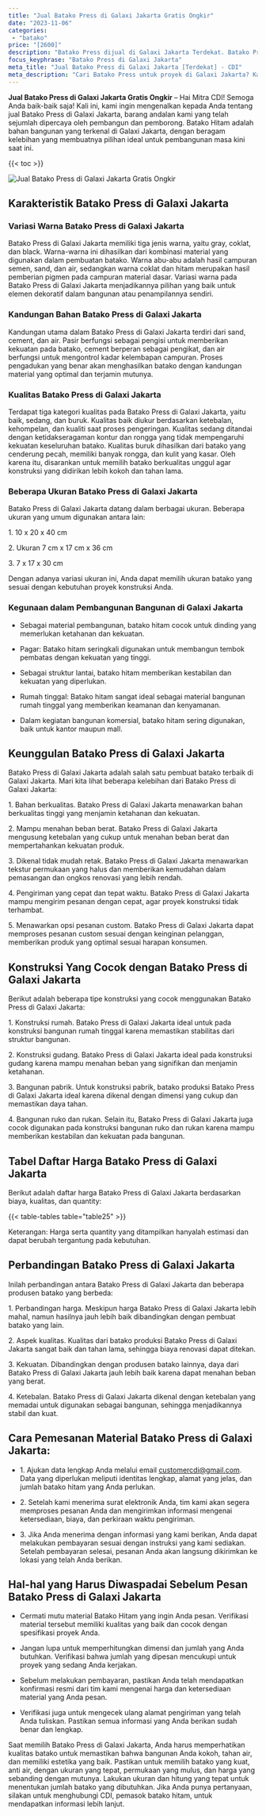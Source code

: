 ```yaml
---
title: "Jual Batako Press di Galaxi Jakarta Gratis Ongkir"
date: "2023-11-06"
categories:
 - "batako"
price: "[2600]"
description: "Batako Press dijual di Galaxi Jakarta Terdekat. Batako Press ini sering dipakai dalam proyek pembangunan sebagai bahan bangunan yang kuat dan awet. Hubungi kami untuk informasi lebih lanjut."
focus_keyphrase: "Batako Press di Galaxi Jakarta"
meta_title: "Jual Batako Press di Galaxi Jakarta [Terdekat] - CDI"
meta_description: "Cari Batako Press untuk proyek di Galaxi Jakarta? Kami menawarkan Batako Press berkualitas untuk material dinding. Segera dapatkan penawaran terbaik."
---
```


**Jual Batako Press di Galaxi Jakarta Gratis Ongkir** – Hai Mitra CDI! Semoga Anda baik-baik saja! Kali ini, kami ingin mengenalkan kepada Anda tentang jual Batako Press di Galaxi Jakarta, barang andalan kami yang telah sejumlah dipercaya oleh pembangun dan pemborong. Batako Hitam adalah bahan bangunan yang terkenal di Galaxi Jakarta, dengan beragam kelebihan yang membuatnya pilihan ideal untuk pembangunan masa kini saat ini.

{{< toc >}}

![Jual Batako Press di Galaxi Jakarta Gratis Ongkir](/images/batako/batako-press-22.jpg)

## Karakteristik Batako Press di Galaxi Jakarta

### Variasi Warna Batako Press di Galaxi Jakarta

Batako Press di Galaxi Jakarta memiliki tiga jenis warna, yaitu gray, coklat, dan black. Warna-warna ini dihasilkan dari kombinasi material yang digunakan dalam pembuatan batako. Warna abu-abu adalah hasil campuran semen, sand, dan air, sedangkan warna coklat dan hitam merupakan hasil pemberian pigmen pada campuran material dasar. Variasi warna pada Batako Press di Galaxi Jakarta menjadikannya pilihan yang baik untuk elemen dekoratif dalam bangunan atau penampilannya sendiri.

### Kandungan Bahan Batako Press di Galaxi Jakarta

Kandungan utama dalam Batako Press di Galaxi Jakarta terdiri dari sand, cement, dan air. Pasir berfungsi sebagai pengisi untuk memberikan kekuatan pada batako, cement berperan sebagai pengikat, dan air berfungsi untuk mengontrol kadar kelembapan campuran. Proses pengadukan yang benar akan menghasilkan batako dengan kandungan material yang optimal dan terjamin mutunya.

### Kualitas Batako Press di Galaxi Jakarta

Terdapat tiga kategori kualitas pada Batako Press di Galaxi Jakarta, yaitu baik, sedang, dan buruk. Kualitas baik diukur berdasarkan ketebalan, kehompelan, dan kualiti saat proses pengeringan. Kualitas sedang ditandai dengan ketidakseragaman kontur dan rongga yang tidak mempengaruhi kekuatan keseluruhan batako. Kualitas buruk dihasilkan dari batako yang cenderung pecah, memiliki banyak rongga, dan kulit yang kasar. Oleh karena itu, disarankan untuk memilih batako berkualitas unggul agar konstruksi yang didirikan lebih kokoh dan tahan lama.

### Beberapa Ukuran Batako Press di Galaxi Jakarta

Batako Press di Galaxi Jakarta datang dalam berbagai ukuran. Beberapa ukuran yang umum digunakan antara lain:

1\. 10 x 20 x 40 cm

2\. Ukuran 7 cm x 17 cm x 36 cm

3\. 7 x 17 x 30 cm

Dengan adanya variasi ukuran ini, Anda dapat memilih ukuran batako yang sesuai dengan kebutuhan proyek konstruksi Anda.

### Kegunaan dalam Pembangunan Bangunan di Galaxi Jakarta

*   Sebagai material pembangunan, batako hitam cocok untuk dinding yang memerlukan ketahanan dan kekuatan.

*   Pagar: Batako hitam seringkali digunakan untuk membangun tembok pembatas dengan kekuatan yang tinggi.

*   Sebagai struktur lantai, batako hitam memberikan kestabilan dan kekuatan yang diperlukan.

*   Rumah tinggal: Batako hitam sangat ideal sebagai material bangunan rumah tinggal yang memberikan keamanan dan kenyamanan.

*   Dalam kegiatan bangunan komersial, batako hitam sering digunakan, baik untuk kantor maupun mall.

## Keunggulan Batako Press di Galaxi Jakarta

Batako Press di Galaxi Jakarta adalah salah satu pembuat batako terbaik di Galaxi Jakarta. Mari kita lihat beberapa kelebihan dari Batako Press di Galaxi Jakarta:

1\.  Bahan berkualitas. Batako Press di Galaxi Jakarta menawarkan bahan berkualitas tinggi yang menjamin ketahanan dan kekuatan.

2\.  Mampu menahan beban berat. Batako Press di Galaxi Jakarta mengusung ketebalan yang cukup untuk menahan beban berat dan mempertahankan kekuatan produk.

3\.  Dikenal tidak mudah retak. Batako Press di Galaxi Jakarta menawarkan tekstur permukaan yang halus dan memberikan kemudahan dalam pemasangan dan ongkos renovasi yang lebih rendah.

4\.  Pengiriman yang cepat dan tepat waktu. Batako Press di Galaxi Jakarta mampu mengirim pesanan dengan cepat, agar proyek konstruksi tidak terhambat.

5\.  Menawarkan opsi pesanan custom. Batako Press di Galaxi Jakarta dapat memproses pesanan custom sesuai dengan keinginan pelanggan, memberikan produk yang optimal sesuai harapan konsumen.

## Konstruksi Yang Cocok dengan Batako Press di Galaxi Jakarta

Berikut adalah beberapa tipe konstruksi yang cocok menggunakan Batako Press di Galaxi Jakarta:

1\.  Konstruksi rumah. Batako Press di Galaxi Jakarta ideal untuk pada konstruksi bangunan rumah tinggal karena memastikan stabilitas dari struktur bangunan.

2\.  Konstruksi gudang. Batako Press di Galaxi Jakarta ideal pada konstruksi gudang karena mampu menahan beban yang signifikan dan menjamin ketahanan.

3\.  Bangunan pabrik. Untuk konstruksi pabrik, batako produksi Batako Press di Galaxi Jakarta ideal karena dikenal dengan dimensi yang cukup dan memastikan daya tahan.

4\.  Bangunan ruko dan rukan. Selain itu, Batako Press di Galaxi Jakarta juga cocok digunakan pada konstruksi bangunan ruko dan rukan karena mampu memberikan kestabilan dan kekuatan pada bangunan.

## Tabel Daftar Harga Batako Press di Galaxi Jakarta

Berikut adalah daftar harga Batako Press di Galaxi Jakarta berdasarkan biaya, kualitas, dan quantity:

{{< table-tables table="table25" >}}

Keterangan: Harga serta quantity yang ditampilkan hanyalah estimasi dan dapat berubah tergantung pada kebutuhan.

## Perbandingan Batako Press di Galaxi Jakarta

Inilah perbandingan antara Batako Press di Galaxi Jakarta dan beberapa produsen batako yang berbeda:

1\.  Perbandingan harga. Meskipun harga Batako Press di Galaxi Jakarta lebih mahal, namun hasilnya jauh lebih baik dibandingkan dengan pembuat batako yang lain.

2\.  Aspek kualitas. Kualitas dari batako produksi Batako Press di Galaxi Jakarta sangat baik dan tahan lama, sehingga biaya renovasi dapat ditekan.

3\.  Kekuatan. Dibandingkan dengan produsen batako lainnya, daya dari Batako Press di Galaxi Jakarta jauh lebih baik karena dapat menahan beban yang berat.

4\.  Ketebalan. Batako Press di Galaxi Jakarta dikenal dengan ketebalan yang memadai untuk digunakan sebagai bangunan, sehingga menjadikannya stabil dan kuat.

## Cara Pemesanan Material Batako Press di Galaxi Jakarta:

*   1\. Ajukan data lengkap Anda melalui email customercdi@gmail.com. Data yang diperlukan meliputi identitas lengkap, alamat yang jelas, dan jumlah batako hitam yang Anda perlukan.

*   2\. Setelah kami menerima surat elektronik Anda, tim kami akan segera memproses pesanan Anda dan mengirimkan informasi mengenai ketersediaan, biaya, dan perkiraan waktu pengiriman.

*   3\. Jika Anda menerima dengan informasi yang kami berikan, Anda dapat melakukan pembayaran sesuai dengan instruksi yang kami sediakan. Setelah pembayaran selesai, pesanan Anda akan langsung dikirimkan ke lokasi yang telah Anda berikan.

## Hal-hal yang Harus Diwaspadai Sebelum Pesan Batako Press di Galaxi Jakarta

*   Cermati mutu material Batako Hitam yang ingin Anda pesan. Verifikasi material tersebut memiliki kualitas yang baik dan cocok dengan spesifikasi proyek Anda.

*   Jangan lupa untuk memperhitungkan dimensi dan jumlah yang Anda butuhkan. Verifikasi bahwa jumlah yang dipesan mencukupi untuk proyek yang sedang Anda kerjakan.

*   Sebelum melakukan pembayaran, pastikan Anda telah mendapatkan konfirmasi resmi dari tim kami mengenai harga dan ketersediaan material yang Anda pesan.

*   Verifikasi juga untuk mengecek ulang alamat pengiriman yang telah Anda tuliskan. Pastikan semua informasi yang Anda berikan sudah benar dan lengkap.

Saat memilih Batako Press di Galaxi Jakarta, Anda harus memperhatikan kualitas batako untuk memastikan bahwa bangunan Anda kokoh, tahan air, dan memiliki estetika yang baik. Pastikan untuk memilih batako yang kuat, anti air, dengan ukuran yang tepat, permukaan yang mulus, dan harga yang sebanding dengan mutunya. Lakukan ukuran dan hitung yang tepat untuk menentukan jumlah batako yang dibutuhkan. Jika Anda punya pertanyaan, silakan untuk menghubungi CDI, pemasok batako hitam, untuk mendapatkan informasi lebih lanjut.